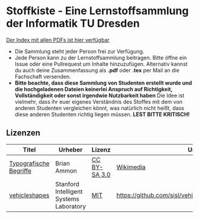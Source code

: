 # Stoffkiste - Eine Lernstoffsammlung der Informatik TU Dresden

[Der Index mit allen PDFs ist hier verfügbar](https://www.ifsr.de/studium/stoffkiste)

- Die Sammlung steht jeder Person frei zur Verfügung.
- Jede Person kann zu der Lernstoffsammlung beitragen. Bitte öffne ein Issue oder eine Pullrequest um Inhalte hinzuzufügen. Alternativ kannst du auch deine Zusammenfassung als **.pdf** oder **.tex** per Mail an die Fachschaft versenden.
- **Bitte beachte, dass diese Sammlung von Studenten erstellt wurde und die hochgeladenen Dateien keinerlei Anspruch auf Richtigkeit, Vollständigkeit oder sonst irgendwie Nutzbarkeit haben** Die Idee ist vielmehr, dass ihr euer eigenes Verständnis des Stoffes mit dem von anderen Studenten vergleichen könnt, was natürlich nicht heißt, dass diese anderen Studenten richtig liegen müssen. **LEST BITTE KRITISCH!**

## Lizenzen

| Titel                                                               | Urheber                                 | Lizenz                                                           | Ursprungsort                                                                    |
| ------------------------------------------------------------------- | --------------------------------------- | ---------------------------------------------------------------- | ------------------------------------------------------------------------------- |
| [Typografische Begriffe](./EMI/typografie.png)                      | Brian Ammon                             | [CC BY-SA 3.0](https://creativecommons.org/licenses/by-sa/3.0/)  | [Wikimedia](https://commons.wikimedia.org/wiki/File:Typografische_Begriffe.svg) |
| [vehicleshapes](<./Medienpsychologie\ und\ Didaktik/carshapes.sty>) | Stanford Intelligent Systems Laboratory | [MIT](https://github.com/sisl/vehicleshapes/blob/master/LICENSE) | https://github.com/sisl/vehicleshapes/blob/master/carshapes.sty                 |
